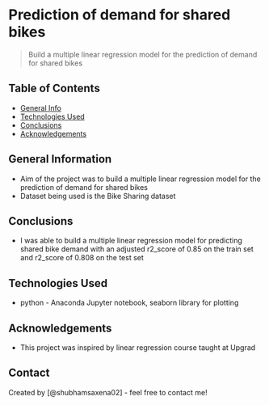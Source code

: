 # Prediction of demand for shared bikes
> Build a multiple linear regression model for the prediction of demand for shared bikes


## Table of Contents
* [General Info](#general-information)
* [Technologies Used](#technologies-used)
* [Conclusions](#conclusions)
* [Acknowledgements](#acknowledgements)

<!-- You can include any other section that is pertinent to your problem -->

## General Information
- Aim of the project was to build a multiple linear regression model for the prediction of demand for shared bikes
- Dataset being used is the Bike Sharing dataset

<!-- You don't have to answer all the questions - just the ones relevant to your project. -->

## Conclusions
- I was able to build a multiple linear regression model for predicting shared bike demand with an adjusted r2_score of 0.85 on the train set and r2_score of 0.808 on the test set

<!-- You don't have to answer all the questions - just the ones relevant to your project. -->


## Technologies Used
- python - Anaconda Jupyter notebook, seaborn library for plotting

<!-- As the libraries versions keep on changing, it is recommended to mention the version of library used in this project -->

## Acknowledgements
- This project was inspired by linear regression course taught at Upgrad


## Contact
Created by [@shubhamsaxena02] - feel free to contact me!


<!-- Optional -->
<!-- ## License -->
<!-- This project is open source and available under the [... License](). -->

<!-- You don't have to include all sections - just the one's relevant to your project -->
